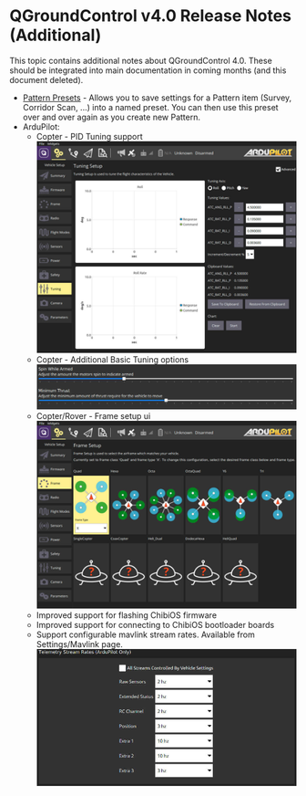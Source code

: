 # QGroundControl v4.0 Release Notes (Additional)

This topic contains additional notes about QGroundControl 4.0.
These should be integrated into main documentation in coming months (and this document deleted).

* [Pattern Presets](../PlanView/PatternPresets.md) - Allows you to save settings for a Pattern item (Survey, Corridor Scan, ...) into a named preset. You can then use this preset over and over again as you create new Pattern.
* ArduPilot:
  * Copter - PID Tuning support ![PID Tuning JPG](../../../assets/daily_build_changes/ArduCopterPIDTuning.jpg) 
  * Copter - Additional Basic Tuning options ![Basic Tuning JPG](../../../assets/daily_build_changes/ArduCopterBasicTuning.jpg) 
  * Copter/Rover - Frame setup ui ![Setup Frame Copter JPG](../../../assets/daily_build_changes/ArduCopterSetupFrame.jpg)
  * Improved support for flashing ChibiOS firmware
  * Improved support for connecting to ChibiOS bootloader boards
  * Support configurable mavlink stream rates. Available from Settings/Mavlink page. ![Stream Rates JPG](../../../assets/daily_build_changes/ArduPilotStreamRates.jpg)

